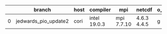 |    | branch               | host   | compiler     | mpi        | netcdf      | o_g   | os     | build   | u_pass   | u_fail   | s_pass   | s_fail   | e_pass   | e_fail   | nuopc_pass   | nuopc_fail   | artifacts_hash                                                                                                                                                 | modified                   |
|----|----------------------|--------|--------------|------------|-------------|-------|--------|---------|----------|----------|----------|----------|----------|----------|--------------|--------------|----------------------------------------------------------------------------------------------------------------------------------------------------------------|----------------------------|
|  0 | jedwards_pio_update2 | cori   | intel 19.0.3 | mpi 7.7.10 | 4.6.3 4.4.5 | g     | Unicos | pass    | pending  | pending  | pending  | pending  | pending  | pending  | pending      | pending      | [artifacts](https://github.com/esmf-org/esmf-test-artifacts/tree/0ed3024c3a9dd28b415cd99856cbce8845aec2bf/jedwards_pio_update2/cori/intel/19.0.3/g/mpi/7.7.10) | 2022-03-15 11:12:03.326915 |
